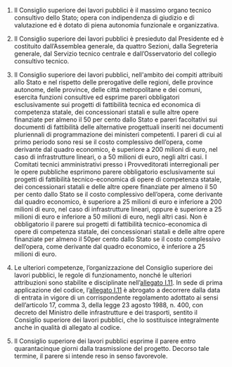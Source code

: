 1. Il Consiglio superiore dei lavori pubblici è il massimo organo tecnico consultivo dello Stato; opera con indipendenza di giudizio e di valutazione ed è dotato di piena autonomia funzionale e organizzativa.

2. Il Consiglio superiore dei lavori pubblici è presieduto dal Presidente ed è costituito dall’Assemblea generale, da quattro Sezioni, dalla Segreteria generale, dal Servizio tecnico centrale e dall’Osservatorio del collegio consultivo tecnico.

3. Il Consiglio superiore dei lavori pubblici, nell'ambito dei compiti attribuiti allo Stato e nel rispetto delle prerogative delle regioni, delle province autonome, delle province, delle città metropolitane e dei comuni, esercita funzioni consultive ed esprime pareri obbligatori esclusivamente sui progetti di fattibilità tecnica ed economica di competenza statale, dei concessionari statali e sulle altre opere finanziate per almeno il 50 per cento dallo Stato e pareri facoltativi sui documenti di fattibilità delle alternative progettuali inseriti nei documenti pluriennali di programmazione dei ministeri competenti. I pareri di cui al primo periodo sono resi se il costo complessivo dell’opera, come derivante dal quadro economico, è superiore a 200 milioni di euro, nel caso di infrastrutture lineari, o a 50 milioni di euro, negli altri casi. I Comitati tecnici amministrativi presso i Provveditorati interregionali per le opere pubbliche esprimono parere obbligatorio esclusivamente sui progetti di fattibilità tecnico-economica di opere di competenza statale, dei concessionari statali e delle altre opere finanziate per almeno il 50 per cento dallo Stato se il costo complessivo dell’opera, come derivante dal quadro economico, è superiore a 25 milioni di euro e inferiore a 200 milioni di euro, nel caso di infrastrutture lineari, oppure è superiore a 25 milioni di euro e inferiore a 50 milioni di euro, negli altri casi. Non è obbligatorio il parere sui progetti di fattibilità tecnico-economica di opere di competenza statale, dei concessionari statali e delle altre opere finanziate per almeno il 50per cento dallo Stato se il costo complessivo dell’opera, come derivante dal quadro economico, è inferiore a 25 milioni di euro.

4. Le ulteriori competenze, l’organizzazione del Consiglio superiore dei lavori pubblici, le regole di funzionamento, nonché le ulteriori attribuzioni sono stabilite e disciplinate nell’[allegato I.11](/section/attachment-1-11/2). In sede di prima applicazione del codice, l’[allegato I.11](/section/attachment-1-11/2) è abrogato a decorrere dalla data di entrata in vigore di un corrispondente regolamento adottato ai sensi dell’articolo 17, comma 3, della legge 23 agosto 1988, n. 400, con decreto del Ministro delle infrastrutture e dei trasporti, sentito il Consiglio superiore dei lavori pubblici, che lo sostituisce integralmente anche in qualità di allegato al codice.

5. Il Consiglio superiore dei lavori pubblici esprime il parere entro quarantacinque giorni dalla trasmissione del progetto. Decorso tale termine, il parere si intende reso in senso favorevole.